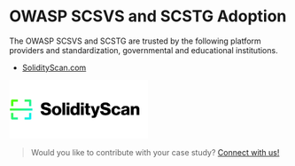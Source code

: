 # OWASP SCSVS and SCSTG Adoption

The OWASP SCSVS and SCSTG are trusted by the following platform providers and standardization, governmental and educational institutions.

- [SolidityScan.com](https://solidityscan.com)

<img src="Images/solidityscan-logo-b.png" width="250px"/>

> Would you like to contribute with your case study? [Connect with us!](https://scs.owasp.org/contact/)